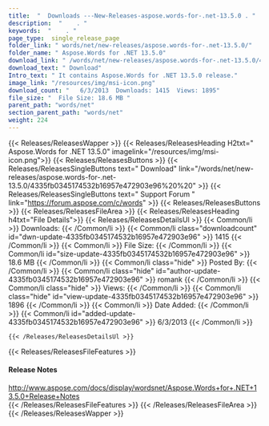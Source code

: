 ```yaml
---
title:  "  Downloads ---New-Releases-aspose.words-for-.net-13.5.0 . " 
description:  "    . " 
keywords:  "    . " 
page_type:  single_release_page
folder_link: " words/net/new-releases/aspose.words-for-.net-13.5.0/"
folder_name: " Aspose.Words for .NET 13.5.0"
download_link: " /words/net/new-releases/aspose.words-for-.net-13.5.0/4335fb0345174532b16957e472903e96"
download_text: " Download"
Intro_text: " It contains Aspose.Words for .NET 13.5.0 release."
image_link: "/resources/img/msi-icon.png"
download_count: "   6/3/2013  Downloads: 1415  Views: 1895"
file_size: "  File Size: 18.6 MB "
parent_path: "words/net"
section_parent_path: "words/net"
weight: 224 
---
```


{{< Releases/ReleasesWapper >}}
  {{< Releases/ReleasesHeading H2txt=" Aspose.Words for .NET 13.5.0" imagelink="/resources/img/msi-icon.png">}}
  {{< Releases/ReleasesButtons >}}
    {{< Releases/ReleasesSingleButtons text=" Download" link="/words/net/new-releases/aspose.words-for-.net-13.5.0/4335fb0345174532b16957e472903e96%20%20" >}}
    {{< Releases/ReleasesSingleButtons text=" Support Forum " link="https://forum.aspose.com/c/words" >}}
  {{< Releases/ReleasesButtons >}}
  {{< Releases/ReleasesFileArea >}}
    {{< Releases/ReleasesHeading h4txt="File Details">}}
    {{< Releases/ReleasesDetailsUl >}}
            {{< Common/li  >}} Downloads: {{< /Common/li >}} 
      {{< Common/li class="downloadcount" id="dwn-update-4335fb0345174532b16957e472903e96" >}} 1415 {{< /Common/li >}} 
      {{< Common/li  >}} File Size: {{< /Common/li >}} 
      {{< Common/li id="size-update-4335fb0345174532b16957e472903e96" >}} 18.6 MB {{< /Common/li >}} 
      {{< Common/li  class="hide" >}} Posted By: {{< /Common/li >}} 
      {{< Common/li class="hide" id="author-update-4335fb0345174532b16957e472903e96" >}} romank {{< /Common/li >}} 
      {{< Common/li class="hide"  >}} Views: {{< /Common/li >}} 
      {{< Common/li class="hide" id="view-update-4335fb0345174532b16957e472903e96" >}} 1896 {{< /Common/li >}} 
      {{< Common/li  >}} Date Added: {{< /Common/li >}} 
      {{< Common/li id="added-update-4335fb0345174532b16957e472903e96" >}} 6/3/2013 {{< /Common/li >}} 

    {{< /Releases/ReleasesDetailsUl >}}

  {{< Releases/ReleasesFileFeatures >}}
      <h4>Release Notes</h4><div><a href="http://www.aspose.com/docs/display/wordsnet/Aspose.Words+for+.NET+13.5.0+Release+Notes">http://www.aspose.com/docs/display/wordsnet/Aspose.Words+for+.NET+13.5.0+Release+Notes</a></div>
  {{< /Releases/ReleasesFileFeatures >}}
 {{< /Releases/ReleasesFileArea >}}
{{< /Releases/ReleasesWapper >}}


